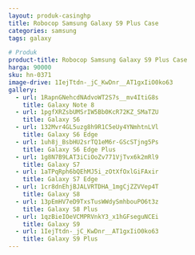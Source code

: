 ```yaml
---
layout: produk-casinghp
title: Robocop Samsung Galaxy S9 Plus Case
categories: samsung
tags: galaxy

# Produk
product-title: Robocop Samsung Galaxy S9 Plus Case
harga: 90000
sku: hn-0371
image-drive: 1IejTtdn-_jC_KwDnr__AT1gxIiO0ko63
gallery:
  - url: 1RapnGNehcdNAdvoWT2S7s__mv4ItiG8s
    title: Galaxy Note 8
  - url: 1pgfXRZsbUMSrIW5Bb0KcR72KZ_SMaTZU
    title: Galaxy S6
  - url: 132Mvr4GL5uzg8h9R1C5eUy4YNmhtnLVl
    title: Galaxy S6 Edge
  - url: 1uh8j_BsbHU2srTQ1eM6r-GScSTjng5Ps
    title: Galaxy S6 Edge Plus
  - url: 1g8N7B9LAT3iCiOoZv771VjTvx6k2mRl9
    title: Galaxy S7
  - url: 1aTPqRph6bQEhMJ5i_zOtXfOxlGiFAxir
    title: Galaxy S7 Edge
  - url: 1cr8dnEhjBJALVRTDHA_1mgCjZZVVep4T
    title: Galaxy S8
  - url: 13pEmHV7eD9TxsTusWWdySmhbouPO6t3z
    title: Galaxy S8 Plus
  - url: 1qzBieIOeVCMPRVnkY3_x1hGFseguNCEi
    title: Galaxy S9
  - url: 1IejTtdn-_jC_KwDnr__AT1gxIiO0ko63
    title: Galaxy S9 Plus
---
```

